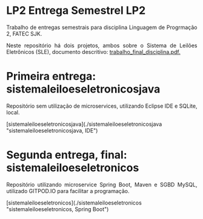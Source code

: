# LP2 Entrega Semestrel LP2

<p align="justify">Trabalho de entregas semestrais para disciplina Linguagem de Progrmação 2, FATEC SJK.</p>

<p align="justify">Neste repositório há dois projetos, ambos sobre o Sistema de Leilões Eletrônicos (SLE), documento descritivo: <a href="trabalho_final_disciplina.pdf" target="_blank">trabalho_final_disciplina.pdf.</a></p>

# Primeira entrega: sistemaleiloeseletronicosjava

<p align="justify"> Repositório sem utilização de microservices, utilizando Eclipse IDE e SQLite, local.</p>
[sistemaleiloeseletronicosjava](./sistemaleiloeseletronicosjava "sistemaleiloeseletronicosjava, IDE")

# Segunda entrega, final: sistemaleiloeseletronicos

<p align="justify"> Repositório utilizando microservice Spring Boot, Maven e SGBD MySQL, utilizado GITPOD.IO para facilitar a programação.</p>
[sistemaleiloeseletronicos](./sistemaleiloeseletronicos "sistemaleiloeseletronicos, Spring Boot")


